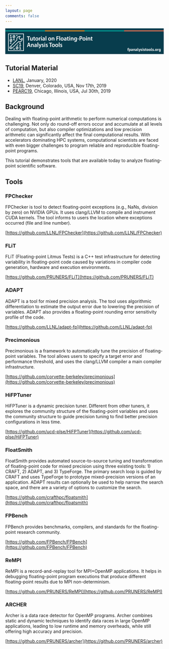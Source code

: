 ```yaml
---
layout: page
comments: false
---
```


<img src="img/tutorial-banner-5.png" alt="banner" style="width:1200px;" />

## Tutorial Material

- [LANL](/LANL), January, 2020
- [SC19](/sc19), Denver, Colorado, USA, Nov 17th, 2019
- [PEARC19](/pearc19), Chicago, Illinois, USA, Jul 30th, 2019


## Background

<!--
<p class="message">
</p>
-->

<p class="message">
Dealing with floating-point arithmetic to perform numerical computations is challenging. Not only do round-off errors occur and accumulate at all levels of computation, but also
compiler optimizations and low precision arithmetic can significantly affect the final computational results. With accelerators dominating HPC systems, computational scientists are faced with even bigger challenges to program reliable and reproducible floating-point programs. <br />

This tutorial demonstrates tools that are available today to analyze floating-point scientific software.
</p>

## Tools

### FPChecker

FPChecker is tool to detect floating-point exceptions (e.g.,
NaNs, division by zero) on NVIDIA GPUs. It uses clang/LLVM to compile and
instrument CUDA kernels. The tool informs to users the location where 
exceptions occurred (file and line number).

[https://github.com/LLNL/FPChecker](https://github.com/LLNL/FPChecker)

### FLiT

FLiT (Floating-point Litmus Tests) is a C++ test 
infrastructure for detecting variability in 
floating-point code caused by variations in 
compiler code generation, hardware and execution environments.

[https://github.com/PRUNERS/FLiT](https://github.com/PRUNERS/FLiT)


### ADAPT

ADAPT is a tool for mixed precision analysis. The tool uses 
algorithmic differentiation to estimate the output error due to 
lowering the precision of variables. ADAPT also provides a floating-point 
rounding error sensitivity profile of the code. 

[https://github.com/LLNL/adapt-fp](https://github.com/LLNL/adapt-fp)

### Precimonious

Precimonious is a framework to automatically tune
the precision of floating-point variables. The tool allows users to specify
a target error and performance threshold, and uses the clang/LLVM compiler
a main compiler infrastructure.

[https://github.com/corvette-berkeley/precimonious](https://github.com/corvette-berkeley/precimonious)

### HiFPTuner

HiFPTuner is a dynamic precision tuner. Different from other tuners, it explores the community structure of the floating-point variables and uses the community structure to guide precision tuning to find better precision configurations in less time.

[https://github.com/ucd-plse/HiFPTuner](https://github.com/ucd-plse/HiFPTuner) 

### FloatSmith

FloatSmith provides automated source-to-source tuning and transformation of floating-point code for mixed precision using three existing tools: 1) CRAFT, 2) ADAPT, and 3) TypeForge. The primary search loop is guided by CRAFT and uses TypeForge to prototype mixed-precision versions of an application. ADAPT results can optionally be used to help narrow the search space, and there are a variety of options to customize the search.

[https://github.com/crafthpc/floatsmith](https://github.com/crafthpc/floatsmith)

### FPBench

FPBench provides benchmarks, compilers, and standards for the floating-point research community.

[https://github.com/FPBench/FPBench](https://github.com/FPBench/FPBench)

### ReMPI

ReMPI is a record-and-replay tool for MPI+OpenMP applications. It helps in debugging floating-point program
executions that produce different floating-point results due to MPI non-determinism.

[https://github.com/PRUNERS/ReMPI](https://github.com/PRUNERS/ReMPI)

### ARCHER

Archer is a data race detector for OpenMP programs.
Archer combines static and dynamic techniques to identify 
data races in large OpenMP applications, leading to low runtime 
and memory overheads, while still offering high accuracy and precision. 

[https://github.com/PRUNERS/archer](https://github.com/PRUNERS/archer)

